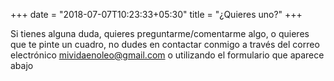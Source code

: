 +++
date = "2018-07-07T10:23:33+05:30"
title = "¿Quieres uno?"
+++

Si tienes alguna duda, quieres preguntarme/comentarme algo, o quieres que te pinte un cuadro, no dudes en contactar conmigo a través del correo electrónico mividaenoleo@gmail.com o utilizando el formulario que aparece abajo
